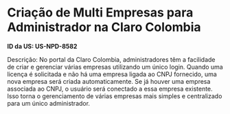 # Criação de Multi Empresas para Administrador na Claro Colombia

**ID da US: US-NPD-8582**

Descrição: No portal da Claro Colombia, administradores têm a facilidade de criar e gerenciar várias empresas utilizando um único login. Quando uma licença é solicitada e não há uma empresa ligada ao CNPJ fornecido, uma nova empresa será criada automaticamente. Se já houver uma empresa associada ao CNPJ, o usuário será conectado a essa empresa existente. Isso torna o gerenciamento de várias empresas mais simples e centralizado para um único administrador.